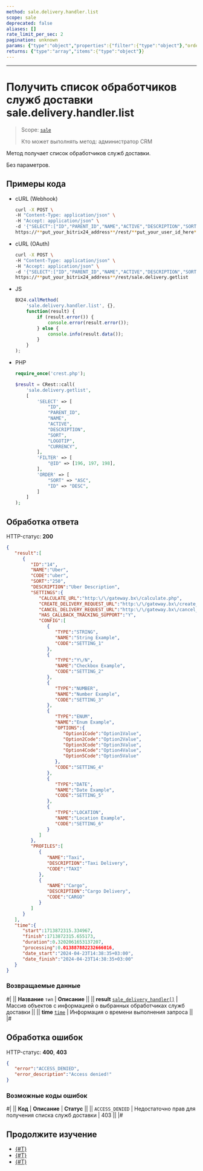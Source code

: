 ```yaml
---
method: sale.delivery.handler.list
scope: sale
deprecated: false
aliases: []
rate_limit_per_sec: 2
pagination: unknown
params: {"type":"object","properties":{"filter":{"type":"object"},"order":{"type":"object"},"select":{"type":"array","items":{"type":"string"}},"start":{"type":["integer","string"]}}}
returns: {"type":"array","items":{"type":"object"}}
---
```



---

# Получить список обработчиков служб доставки sale.delivery.handler.list

> Scope: [`sale`](../../../scopes/permissions.md)
>
> Кто может выполнять метод: администратор CRM

Метод получает список обработчиков служб доставки. 

Без параметров.

## Примеры кода





- cURL (Webhook)

    ```bash
    curl -X POST \
    -H "Content-Type: application/json" \
    -H "Accept: application/json" \
    -d '{"SELECT":["ID","PARENT_ID","NAME","ACTIVE","DESCRIPTION","SORT","LOGOTIP","CURRENCY"],"FILTER":{"@ID":[196,197,198]},"ORDER":{"SORT":"ASC","ID":"DESC"}}' \
    https://**put_your_bitrix24_address**/rest/**put_your_user_id_here**/**put_your_webhook_here**/sale.delivery.getlist
    ```

- cURL (OAuth)

    ```bash
    curl -X POST \
    -H "Content-Type: application/json" \
    -H "Accept: application/json" \
    -d '{"SELECT":["ID","PARENT_ID","NAME","ACTIVE","DESCRIPTION","SORT","LOGOTIP","CURRENCY"],"FILTER":{"@ID":[196,197,198]},"ORDER":{"SORT":"ASC","ID":"DESC"},"auth":"**put_access_token_here**"}' \
    https://**put_your_bitrix24_address**/rest/sale.delivery.getlist
    ```

- JS

    ```js
    BX24.callMethod(
        'sale.delivery.handler.list', {},
        function(result) {
            if (result.error()) {
                console.error(result.error());
            } else {
                console.info(result.data());
            }
        }
    );
    ```

- PHP

    ```php
    require_once('crest.php');

    $result = CRest::call(
        'sale.delivery.getlist',
        [
            'SELECT' => [
                "ID",
                "PARENT_ID",
                "NAME",
                "ACTIVE",
                "DESCRIPTION",
                "SORT",
                "LOGOTIP",
                "CURRENCY",
            ],
            'FILTER' => [
                "@ID" => [196, 197, 198],
            ],
            'ORDER' => [
                "SORT" => "ASC",
                "ID" => "DESC",
            ]
        ]
    );
    ```



## Обработка ответа

HTTP-статус: **200**

```json
{
   "result":[
      {
         "ID":"14",
         "NAME":"Uber",
         "CODE":"uber",
         "SORT":"250",
         "DESCRIPTION":"Uber Description",
         "SETTINGS":{
            "CALCULATE_URL":"http:\/\/gateway.bx\/calculate.php",
            "CREATE_DELIVERY_REQUEST_URL":"http:\/\/gateway.bx\/create_delivery_request.php",
            "CANCEL_DELIVERY_REQUEST_URL":"http:\/\/gateway.bx\/cancel_delivery_request.php",
            "HAS_CALLBACK_TRACKING_SUPPORT":"Y",
            "CONFIG":[
               {
                  "TYPE":"STRING",
                  "NAME":"String Example",
                  "CODE":"SETTING_1"
               },
               {
                  "TYPE":"Y\/N",
                  "NAME":"Checkbox Example",
                  "CODE":"SETTING_2"
               },
               {
                  "TYPE":"NUMBER",
                  "NAME":"Number Example",
                  "CODE":"SETTING_3"
               },
               {
                  "TYPE":"ENUM",
                  "NAME":"Enum Example",
                  "OPTIONS":{
                     "Option1Code":"Option1Value",
                     "Option2Code":"Option2Value",
                     "Option3Code":"Option3Value",
                     "Option4Code":"Option4Value",
                     "Option5Code":"Option5Value"
                  },
                  "CODE":"SETTING_4"
               },
               {
                  "TYPE":"DATE",
                  "NAME":"Date Example",
                  "CODE":"SETTING_5"
               },
               {
                  "TYPE":"LOCATION",
                  "NAME":"Location Example",
                  "CODE":"SETTING_6"
               }
            ]
         },
         "PROFILES":[
            {
               "NAME":"Taxi",
               "DESCRIPTION":"Taxi Delivery",
               "CODE":"TAXI"
            },
            {
               "NAME":"Cargo",
               "DESCRIPTION":"Cargo Delivery",
               "CODE":"CARGO"
            }
         ]
      }
   ],
   "time":{
      "start":1713872315.334967,
      "finish":1713872315.655173,
      "duration":0.3202061653137207,
      "processing":0.013887882232666016,
      "date_start":"2024-04-23T14:38:35+03:00",
      "date_finish":"2024-04-23T14:38:35+03:00"
   }
}
```

### Возвращаемые данные

#|
|| **Название**
`тип` | **Описание** ||
|| **result**
[`sale_delivery_handler[]`](../../data-types.md) | Массив объектов с информацией о выбранных обработчиках служб доставки  ||
|| **time**
[`time`](../../../data-types.md) | Информация о времени выполнения запроса ||
|#

## Обработка ошибок

HTTP-статус: **400**, **403**

```json
{
   "error":"ACCESS_DENIED",
   "error_description":"Access denied!"
}
```



### Возможные коды ошибок

#|
|| **Код** | **Описание** | **Статус** ||
|| `ACCESS_DENIED` | Недостаточно прав для получения списка служб доставки | 403 ||
|#



## Продолжите изучение

- [{#T}](./sale-delivery-handler-add.md)
- [{#T}](./sale-delivery-handler-delete.md)
- [{#T}](./sale-delivery-handler-update.md)
